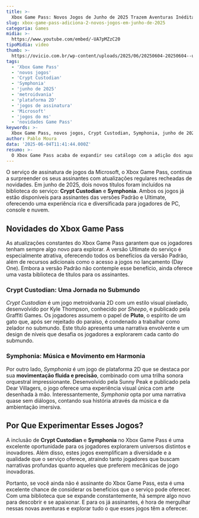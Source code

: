 ```yaml
---
title: >-
  Xbox Game Pass: Novos Jogos de Junho de 2025 Trazem Aventuras Inéditas
slug: xbox-game-pass-adiciona-2-novos-jogos-em-junho-de-2025
categoria: Games
midia: >-
  https://www.youtube.com/embed/-UA7pMZzC20
tipoMidia: video
thumb: >-
  https://ovicio.com.br/wp-content/uploads/2025/06/20250604-20250604--ua7pmzzc20.jpg
tags:
  - 'Xbox Game Pass'
  - 'novos jogos'
  - 'Crypt Custodian'
  - 'Symphonia'
  - 'junho de 2025'
  - 'metroidvania'
  - 'plataforma 2D'
  - 'jogos de assinatura'
  - 'Microsoft'
  - 'jogos do ms'
  - 'novidades Game Pass'
keywords: >-
  Xbox Game Pass, novos jogos, Crypt Custodian, Symphonia, junho de 2025, metroidvania, plataforma 2D, jogos de assinatura, Microsoft, jogos do mês, novidades Game Pass
author: Pablo Moura
data: '2025-06-04T11:41:44.000Z'
resumo: >-
  O Xbox Game Pass acaba de expandir seu catálogo com a adição dos aguardados jogos Crypt Custodian e Symphonia, prometendo enriquecer a experiência dos assinantes. Descubra o que esses títulos trazem de inovador e por que você deve experimentá-los.
---
```


O serviço de assinatura de jogos da Microsoft, o Xbox Game Pass, continua a surpreender os seus assinantes com atualizações regulares recheadas de novidades. Em junho de 2025, dois novos títulos foram incluídos na biblioteca do serviço: **Crypt Custodian** e **Symphonia**. Ambos os jogos já estão disponíveis para assinantes das versões Padrão e Ultimate, oferecendo uma experiência rica e diversificada para jogadores de PC, console e nuvem.

## Novidades do Xbox Game Pass

As atualizações constantes do Xbox Game Pass garantem que os jogadores tenham sempre algo novo para explorar. A versão Ultimate do serviço é especialmente atrativa, oferecendo todos os benefícios da versão Padrão, além de recursos adicionais como o acesso a jogos no lançamento (Day One). Embora a versão Padrão não contemple esse benefício, ainda oferece uma vasta biblioteca de títulos para os assinantes.

### Crypt Custodian: Uma Jornada no Submundo

_Crypt Custodian_ é um jogo metroidvania 2D com um estilo visual pixelado, desenvolvido por Kyle Thompson, conhecido por _Sheepo_, e publicado pela Graffiti Games. Os jogadores assumem o papel de **Pluto**, o espírito de um gato que, após ser rejeitado do paraíso, é condenado a trabalhar como zelador no submundo. Este título apresenta uma narrativa envolvente e um design de níveis que desafia os jogadores a explorarem cada canto do submundo.

### Symphonia: Música e Movimento em Harmonia

Por outro lado, _Symphonia_ é um jogo de plataforma 2D que se destaca por sua **movimentação fluida e precisão**, combinado com uma trilha sonora orquestral impressionante. Desenvolvido pela Sunny Peak e publicado pela Dear Villagers, o jogo oferece uma experiência visual única com arte desenhada à mão. Interessantemente, _Symphonia_ opta por uma narrativa quase sem diálogos, contando sua história através da música e da ambientação imersiva.

## Por Que Experimentar Esses Jogos?

A inclusão de **Crypt Custodian** e **Symphonia** no Xbox Game Pass é uma excelente oportunidade para os jogadores explorarem universos distintos e inovadores. Além disso, estes jogos exemplificam a diversidade e a qualidade que o serviço oferece, atraindo tanto jogadores que buscam narrativas profundas quanto aqueles que preferem mecânicas de jogo inovadoras.

Portanto, se você ainda não é assinante do Xbox Game Pass, esta é uma excelente chance de considerar os benefícios que o serviço pode oferecer. Com uma biblioteca que se expande constantemente, há sempre algo novo para descobrir e se apaixonar. E para os já assinantes, é hora de mergulhar nessas novas aventuras e explorar tudo o que esses jogos têm a oferecer.